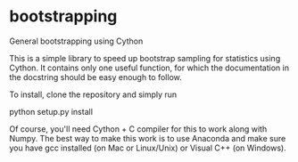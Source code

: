 # bootstrapping
General bootstrapping using Cython

This is a simple library to speed up bootstrap sampling for statistics using Cython. It contains only one useful function,
for which the documentation in the docstring should be easy enough to follow.

To install, clone the repository and simply run

python setup.py install

Of course, you'll need Cython + C compiler for this to work along with Numpy. The best way to make this work is to use
Anaconda and make sure you have gcc installed (on Mac or Linux/Unix) or Visual C++ (on Windows).
